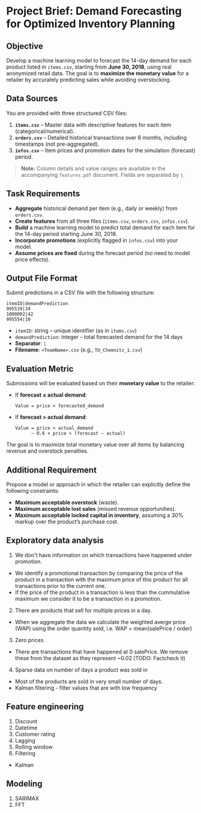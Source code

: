 # Project Brief: Demand Forecasting for Optimized Inventory Planning

## Objective

Develop a machine learning model to forecast the 14-day demand for each product listed in `items.csv`, starting from **June 30, 2018**, using real anonymized retail data. The goal is to **maximize the monetary value** for a retailer by accurately predicting sales while avoiding overstocking.

## Data Sources

You are provided with three structured CSV files:

1. **`items.csv`** – Master data with descriptive features for each item (categorical/numerical).  
2. **`orders.csv`** – Detailed historical transactions over 6 months, including timestamps (not pre-aggregated).  
3. **`infos.csv`** – Item prices and promotion dates for the simulation (forecast) period.

> **Note:** Column details and value ranges are available in the accompanying `features.pdf` document. Fields are separated by `|`.

## Task Requirements

- **Aggregate** historical demand per item (e.g., daily or weekly) from `orders.csv`.  
- **Create features** from all three files (`items.csv`, `orders.csv`, `infos.csv`).  
- **Build** a machine learning model to predict total demand for each item for the 14-day period starting June 30, 2018.  
- **Incorporate promotions** (explicitly flagged in `infos.csv`) into your model.  
- **Assume prices are fixed** during the forecast period (no need to model price effects).

## Output File Format

Submit predictions in a CSV file with the following structure:

```text
itemID|demandPrediction
995539|34
1000002|42
995554|10
````

* `itemID`: string – unique identifier (as in `items.csv`)
* `demandPrediction`: integer – total forecasted demand for the 14 days
* **Separator**: `|`
* **Filename**: `<TeamName>.csv` (e.g., `TU_Chemnitz_1.csv`)

## Evaluation Metric

Submissions will be evaluated based on their **monetary value** to the retailer:

* If **forecast ≤ actual demand**:

  ```
  Value = price × forecasted_demand
  ```
* If **forecast > actual demand**:

  ```
  Value = price × actual_demand 
        – 0.6 × price × (forecast – actual)
  ```

The goal is to maximize total monetary value over all items by balancing revenue and overstock penalties.

## Additional Requirement

Propose a model or approach in which the retailer can explicitly define the following constraints:

* **Maximum acceptable overstock** (waste).
* **Maximum acceptable lost sales** (missed revenue opportunities).
* **Maximum acceptable locked capital in inventory**, assuming a 30% markup over the product’s purchase cost.

## Exploratory data analysis

1. We don't have information on which transactions have happened under promotion.
 - We identify a promotional transaction by comparing the price of the product in a transaction with the maximum price of this product for all transactions prior to the current one.
 - If the price of the product in a transaction is less than the cummulative maximum we consider it to be a transaction in a promotion.

2. There are products that sell for multiple prices in a day.
 - When we aggregate the data we calculate the weighted averge price (WAP) using the order quantity sold, i.e. WAP = mean(salePrice / order)

3. Zero prices
 - There are transactions that have happened at 0 salePrice. We remove these from the dataset as they represent ~0.02 (TODO: Factcheck it)

4. Sparse data on number of days a product was sold in
 - Most of the products are sold in very small number of days.
 - Kalman filtering - filter values that are with low frequency

## Feature engineering

1. Discount
2. Datetime
3. Customer rating
4. Lagging
5. Rolling window
6. Filtering
 - Kalman

## Modeling
1. SARIMAX
2. FFT


